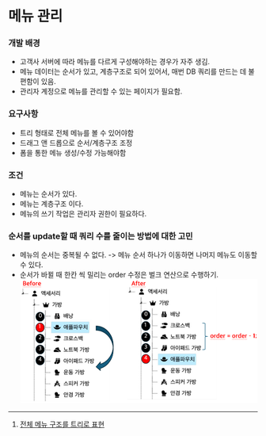 # 메뉴 관리

### 개발 배경
- 고객사 서버에 따라 메뉴를 다르게 구성해야하는 경우가 자주 생김.
- 메뉴 데이터는 순서가 있고, 계층구조로 되어 있어서, 매번 DB 쿼리를 만드는 데 불편함이 있음.
- 관리자 계정으로 메뉴를 관리할 수 있는 페이지가 필요함.

### 요구사항
- 트리 형태로 전체 메뉴를 볼 수 있어야함
- 드래그 앤 드롭으로 순서/계층구조 조정
- 폼을 통한 메뉴 생성/수정 가능해야함

### 조건
- 메뉴는 순서가 있다.
- 메뉴는 계층구조 이다.
- 메뉴의 쓰기 작업은 관리자 권한이 필요하다.

### 순서를 update할 때 쿼리 수를 줄이는 방법에 대한 고민
- 메뉴의 순서는 중복될 수 없다. -> 메뉴 순서 하나가 이동하면 나머지 메뉴도 이동할 수 있다.
- 순서가 바뀔 때 한칸 씩 밀리는 order 수정은 벌크 연산으로 수행하기.
![img.png](docs/img.png)

---

1. [전체 메뉴 구조를 트리로 표현](https://velog.io/@honey153/jsTree%EB%A5%BC-%EC%82%AC%EC%9A%A9%ED%95%9C-%EB%A9%94%EB%89%B4-%EA%B4%80%EB%A6%AC-%ED%8E%98%EC%9D%B4%EC%A7%80-%EA%B0%9C%EB%B0%9C-1)
